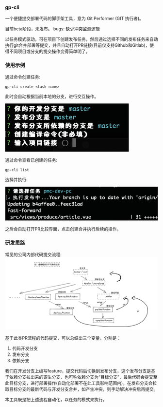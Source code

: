 <!--
 * @Author: ShawnPhang
 * @LastEditors: ShawnPhang
 * @Description: 
 * @Date: 2021-07-22 16:48:12
 * @LastEditTime: 2021-09-24 16:43:16
 * @site: book.palxp.com / blog.palxp.com
-->

### gp-cli

一个便捷提交部署代码的脚手架工具，意为 Git Performer (GIT 执行者)。

目前beta阶段，未发布。
bugs: 缺少冲突监测逻辑

以任务模式驱动，可在项目下创建发布任务，然后通过选择不同的发布任务来自动执行git合并部署等提交，并且自动打开PR链接(目前仅支持Github和Gitlab)，使得不同项目或分支的提交操作变得简单明了。

### 使用示例

通过命令创建任务: 
```
gp-cli create <task name>
```

此时会自动根据当前本地的分支，进行交互操作。

![](../../images/plugins/2021-07-26-5.27.02.png)

通过命令查看已创建的任务: 

```
gp-cli list
```

选择并执行: 

![](../../images/plugins/2021-07-26-5.31.41.png)

之后会自动打开PR比较界面，点击创建合并执行后续的操作。

### 研发思路

常见的公司内部代码提交流程:
![](../../images/plugins/2021-07-23.png)

基于此类PR流程的代码提交，可以总结出三个变量，分别是：

1. 代码开发分支
2. 发布分支
3. 依赖分支

我们在开发分支上编写feature，提交代码后切换到发布分支，这个发布分支是基于依赖分支拉出来的寄生分支，也可称依赖分支为“目标分支”，最后代码会提交至此目标分支，进行部署操作(自动化部署不在此工具影响范围内)，在发布分支会拉取目标分支的最新代码与开发分支合并，如产生冲突，则手动解决冲突后再提交。

本工具既是把上述流程自动化，以任务的模式来执行。